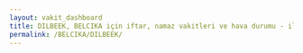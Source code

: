 ```yaml
---
layout: vakit_dashboard
title: DILBEEK, BELCIKA için iftar, namaz vakitleri ve hava durumu - ilçe/eyalet seç
permalink: /BELCIKA/DILBEEK/
---
```


<script type="text/javascript">
  var GLOBAL_COUNTRY = 'BELCIKA';
  var GLOBAL_CITY = 'DILBEEK';
  var GLOBAL_STATE = '';
  var lat = 72;
  var lon = 21;
</script>
